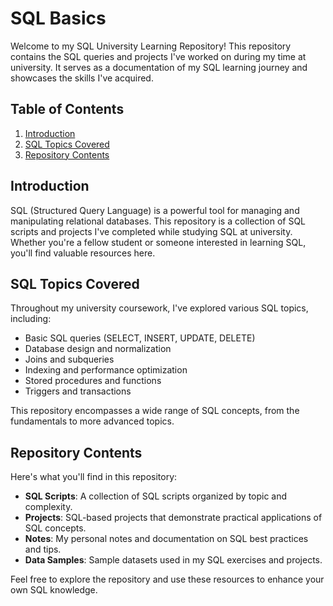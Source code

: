 # SQL Basics


Welcome to my SQL University Learning Repository! This repository contains the SQL queries and projects I've worked on during my time at university. It serves as a documentation of my SQL learning journey and showcases the skills I've acquired.

## Table of Contents

1. [Introduction](#introduction)
2. [SQL Topics Covered](#sql-topics-covered)
3. [Repository Contents](#repository-contents)

## Introduction

SQL (Structured Query Language) is a powerful tool for managing and manipulating relational databases. This repository is a collection of SQL scripts and projects I've completed while studying SQL at university. Whether you're a fellow student or someone interested in learning SQL, you'll find valuable resources here.

## SQL Topics Covered

Throughout my university coursework, I've explored various SQL topics, including:

- Basic SQL queries (SELECT, INSERT, UPDATE, DELETE)
- Database design and normalization
- Joins and subqueries
- Indexing and performance optimization
- Stored procedures and functions
- Triggers and transactions

This repository encompasses a wide range of SQL concepts, from the fundamentals to more advanced topics.

## Repository Contents

Here's what you'll find in this repository:

- **SQL Scripts**: A collection of SQL scripts organized by topic and complexity.
- **Projects**: SQL-based projects that demonstrate practical applications of SQL concepts.
- **Notes**: My personal notes and documentation on SQL best practices and tips.
- **Data Samples**: Sample datasets used in my SQL exercises and projects.

Feel free to explore the repository and use these resources to enhance your own SQL knowledge.

